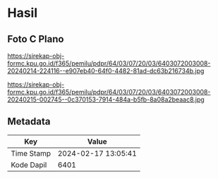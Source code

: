 # Hasil

## Foto C Plano

https://sirekap-obj-formc.kpu.go.id/f365/pemilu/pdpr/64/03/07/20/03/6403072003008-20240214-224116--e907eb40-64f0-4482-81ad-dc63b216734b.jpg

https://sirekap-obj-formc.kpu.go.id/f365/pemilu/pdpr/64/03/07/20/03/6403072003008-20240215-002745--0c370153-7914-484a-b5fb-8a08a2beaac8.jpg


## Metadata

| Key        | Value               |
| ---------- | ------------------- |
| Time Stamp | 2024-02-17 13:05:41 |
| Kode Dapil | 6401                |



